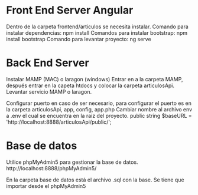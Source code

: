 # Front End Server Angular

Dentro de la carpeta frontend/articulos se necesita instalar.
Comando para instalar dependencias: npm install
Comandos para instalar bootstrap: npm install bootstrap
Comando para levantar proyecto: ng serve

# Back End Server

Instalar MAMP (MAC) o laragon (windows)
Entrar en a la carpeta MAMP, después entrar en la capeta htdocs y colocar la carpeta articulosApi.
Levantar servicio MAMP o laragon.

Configurar puerto en caso de ser necesario, para configurar el puerto es en la carpeta articulosApi, app, config, app.php
Cambiar nombre al archivo env a .env el cual se encuentra en la raiz del proyecto.
public string $baseURL = 'http://localhost:8888/articulosApi/public/';

# Base de datos

Utilice phpMyAdmin5 para gestionar la base de datos.
http://localhost:8888/phpMyAdmin5/

En la carpeta base de datos está el archivo .sql con la base.
Se tiene que importar desde el phpMyAdmin5
